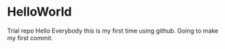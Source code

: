 # HelloWorld
Trial repo
Hello Everybody this is my first time using github.
Going to make my first commit.
